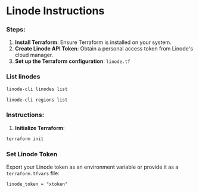 # Linode Instructions

### Steps:
1. **Install Terraform**: Ensure Terraform is installed on your system.
2. **Create Linode API Token**: Obtain a personal access token from Linode's cloud manager.
3. **Set up the Terraform configuration**: `linode.tf`

### List linodes

```sh
linode-cli linodes list
```

```sh
linode-cli regions list
```

### Instructions:
1. **Initialize Terraform**:
```bash
terraform init
```

### Set Linode Token
Export your Linode token as an environment variable or provide it as a `terraform.tfvars` file:
```hcl
linode_token = "xtoken"
```
